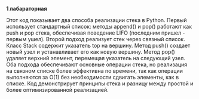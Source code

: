 **1 лабараторная**


Этот код показывает два способа реализации стека в Python. 
Первый использует стандартный список: методы append() и pop() работают как push и pop стека, обеспечивая поведение LIFO (последним пришел - первым ушел).
Второй подход реализует стек через связный список.
Класс Stack содержит указатель top на вершину. Метод push() создает новый узел и устанавливает его как новую вершину. Метод pop() удаляет верхний элемент, перемещая указатель на следующий узел.
Оба подхода обеспечивают основные операции стека, но реализация на связном списке более эффективна по времени, так как операции выполняются за O(1) без необходимости сдвигать элементы, как в списке.
Код демонстрирует принципы стека и разницу между простой и более оптимизированной реализацией.
